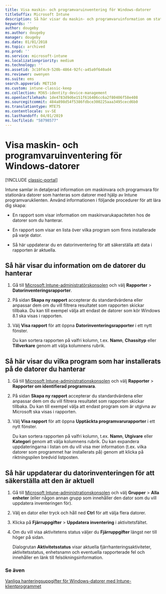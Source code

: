 ```yaml
---
title: Visa maskin- och programvaruinventering för Windows-datorer
titleSuffix: Microsoft Intune
description: Så här visar du maskin- och programvaruinformation om stationära Windows-datorer som du hanterar som datorer med Intune-programvaruklienten.
keywords: ''
author: dougeby
ms.author: dougeby
manager: dougeby
ms.date: 01/01/2018
ms.topic: archived
ms.prod: ''
ms.service: microsoft-intune
ms.localizationpriority: medium
ms.technology: ''
ms.assetid: 3c10f4c9-520b-4864-92fc-a45a9f640ad4
ms.reviewer: owenyen
ms.suite: ems
search.appverid: MET150
ms.custom: intune-classic-keep
ms.collection: M365-identity-device-management
ms.openlocfilehash: 1de4783d9d6e151f616406cc6a2f80406f58e408
ms.sourcegitcommit: 484a898d54f5386fdbce300225aaa3495cecd6b0
ms.translationtype: MTE75
ms.contentlocale: sv-SE
ms.lasthandoff: 04/01/2019
ms.locfileid: "58798577"
---
```

# <a name="view-hardware-and-software-inventory-for-windows-pcs"></a>Visa maskin- och programvaruinventering för Windows-datorer

[!INCLUDE [classic-portal](includes/classic-portal.md)]

Intune samlar in detaljerad information om maskinvara och programvara för stationära datorer som hanteras som datorer med hjälp av Intune programvaruklienten. Använd informationen i följande procedurer för att lära dig skapa:

-   En rapport som visar information om maskinvarukapaciteten hos de datorer som du hanterar.

-   En rapport som visar en lista över vilka program som finns installerade på varje dator.

-   Så här uppdaterar du en datorinventering för att säkerställa att data i rapporten är aktuella.

## <a name="to-display-information-about-pcs-you-manage"></a>Så här visar du information om de datorer du hanterar

1.  Gå till [Microsoft Intune-administratörskonsolen](https://manage.microsoft.com/) och välj **Rapporter** &gt; **Datorinventeringsrapporter**.

2.  På sidan **Skapa ny rapport** accepterar du standardvärdena eller anpassar dem om du vill filtrera resultatet som rapporten skickar tillbaka. Du kan till exempel välja att endast de datorer som kör Windows 8.1 ska visas i rapporten.

3.  Välj **Visa rapport** för att öppna **Datorinventeringsrapporter** i ett nytt fönster.

    Du kan sortera rapporten på valfri kolumn, t.ex. **Namn**, **Chassityp** eller **Tillverkare** genom att välja kolumnens rubrik.

## <a name="to-display-software-installed-on-pcs-you-manage"></a>Så här visar du vilka program som har installerats på de datorer du hanterar

1.  Gå till [Microsoft Intune-administrationskonsolen](https://manage.microsoft.com/) och välj **Rapporter** &gt; **Rapporter om identifierad programvara**.

2.  På sidan **Skapa ny rapport** accepterar du standardvärdena eller anpassar dem om du vill filtrera resultatet som rapporten skickar tillbaka. Du kan till exempel välja att endast program som är utgivna av Microsoft ska visas i rapporten.

3.  Välj **Visa rapport** för att öppna **Upptäckta programvarurapporter** i ett nytt fönster.

    Du kan sortera rapporten på valfri kolumn, t.ex. **Namn**, **Utgivare** eller **Kategori** genom att välja kolumnens rubrik. Du kan expandera uppdateringarna i listan om du vill visa mer information (t.ex. vilka datorer som programmet har installerats på) genom att klicka på riktningspilen bredvid listposten.

## <a name="to-refresh-computer-inventory-to-ensure-it-is-current"></a>Så här uppdaterar du datorinventeringen för att säkerställa att den är aktuell

1.  Gå till [Microsoft Intune-administrationskonsolen](https://manage.microsoft.com/) och välj **Grupper** &gt; **Alla enheter** (eller någon annan grupp som innehåller den dator som du vill uppdatera inventeringen för).

2.  Välj en dator eller tryck och håll ned **Ctrl** för att välja flera datorer.

3.  Klicka på **Fjärruppgifter** &gt; **Uppdatera inventering** i aktivitetsfältet.

4.  Om du vill visa aktivitetens status väljer du **Fjärruppgifter** längst ner till höger på sidan.

    Dialogrutan **Aktivitetsstatus** visar aktuella fjärrhanteringsaktiviteter, aktivitetsstatus, enhetsnamn och eventuella rapporterade fel och innehåller en länk till felsökningsinformation.

### <a name="see-also"></a>Se även

[Vanliga hanteringsuppgifter för Windows-datorer med Intune-klientprogrammet](common-windows-pc-management-tasks-with-the-microsoft-intune-computer-client.md)
